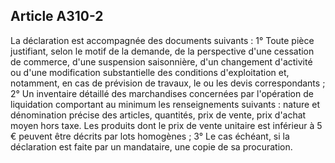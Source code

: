 Article A310-2
----
La déclaration est accompagnée des documents suivants : 1° Toute pièce
justifiant, selon le motif de la demande, de la perspective d'une cessation de
commerce, d'une suspension saisonnière, d'un changement d'activité ou d'une
modification substantielle des conditions d'exploitation et, notamment, en cas
de prévision de travaux, le ou les devis correspondants ; 2° Un inventaire
détaillé des marchandises concernées par l'opération de liquidation comportant
au minimum les renseignements suivants : nature et dénomination précise des
articles, quantités, prix de vente, prix d'achat moyen hors taxe. Les produits
dont le prix de vente unitaire est inférieur à 5 € peuvent être décrits par lots
homogènes ; 3° Le cas échéant, si la déclaration est faite par un mandataire,
une copie de sa procuration.
